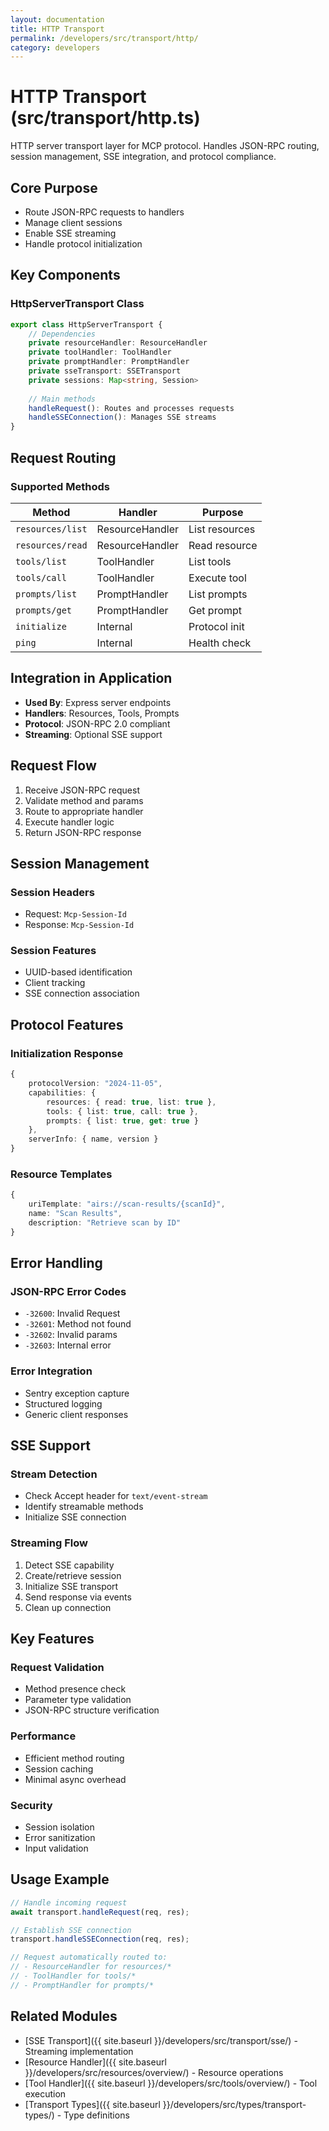 ```yaml
---
layout: documentation
title: HTTP Transport
permalink: /developers/src/transport/http/
category: developers
---
```


# HTTP Transport (src/transport/http.ts)

HTTP server transport layer for MCP protocol. Handles JSON-RPC routing, session management, SSE integration, and protocol compliance.

## Core Purpose

- Route JSON-RPC requests to handlers
- Manage client sessions
- Enable SSE streaming
- Handle protocol initialization

## Key Components

### HttpServerTransport Class

```typescript
export class HttpServerTransport {
    // Dependencies
    private resourceHandler: ResourceHandler
    private toolHandler: ToolHandler
    private promptHandler: PromptHandler
    private sseTransport: SSETransport
    private sessions: Map<string, Session>
    
    // Main methods
    handleRequest(): Routes and processes requests
    handleSSEConnection(): Manages SSE streams
}
```

## Request Routing

### Supported Methods

| Method | Handler | Purpose |
|--------|---------|---------|
| `resources/list` | ResourceHandler | List resources |
| `resources/read` | ResourceHandler | Read resource |
| `tools/list` | ToolHandler | List tools |
| `tools/call` | ToolHandler | Execute tool |
| `prompts/list` | PromptHandler | List prompts |
| `prompts/get` | PromptHandler | Get prompt |
| `initialize` | Internal | Protocol init |
| `ping` | Internal | Health check |

## Integration in Application

- **Used By**: Express server endpoints
- **Handlers**: Resources, Tools, Prompts
- **Protocol**: JSON-RPC 2.0 compliant
- **Streaming**: Optional SSE support

## Request Flow

1. Receive JSON-RPC request
2. Validate method and params
3. Route to appropriate handler
4. Execute handler logic
5. Return JSON-RPC response

## Session Management

### Session Headers
- Request: `Mcp-Session-Id`
- Response: `Mcp-Session-Id`

### Session Features
- UUID-based identification
- Client tracking
- SSE connection association

## Protocol Features

### Initialization Response
```typescript
{
    protocolVersion: "2024-11-05",
    capabilities: {
        resources: { read: true, list: true },
        tools: { list: true, call: true },
        prompts: { list: true, get: true }
    },
    serverInfo: { name, version }
}
```

### Resource Templates
```typescript
{
    uriTemplate: "airs://scan-results/{scanId}",
    name: "Scan Results",
    description: "Retrieve scan by ID"
}
```

## Error Handling

### JSON-RPC Error Codes
- `-32600`: Invalid Request
- `-32601`: Method not found
- `-32602`: Invalid params
- `-32603`: Internal error

### Error Integration
- Sentry exception capture
- Structured logging
- Generic client responses

## SSE Support

### Stream Detection
- Check Accept header for `text/event-stream`
- Identify streamable methods
- Initialize SSE connection

### Streaming Flow
1. Detect SSE capability
2. Create/retrieve session
3. Initialize SSE transport
4. Send response via events
5. Clean up connection

## Key Features

### Request Validation
- Method presence check
- Parameter type validation
- JSON-RPC structure verification

### Performance
- Efficient method routing
- Session caching
- Minimal async overhead

### Security
- Session isolation
- Error sanitization
- Input validation

## Usage Example

```typescript
// Handle incoming request
await transport.handleRequest(req, res);

// Establish SSE connection
transport.handleSSEConnection(req, res);

// Request automatically routed to:
// - ResourceHandler for resources/*
// - ToolHandler for tools/*
// - PromptHandler for prompts/*
```

## Related Modules

- [SSE Transport]({{ site.baseurl }}/developers/src/transport/sse/) - Streaming implementation
- [Resource Handler]({{ site.baseurl }}/developers/src/resources/overview/) - Resource operations
- [Tool Handler]({{ site.baseurl }}/developers/src/tools/overview/) - Tool execution
- [Transport Types]({{ site.baseurl }}/developers/src/types/transport-types/) - Type definitions